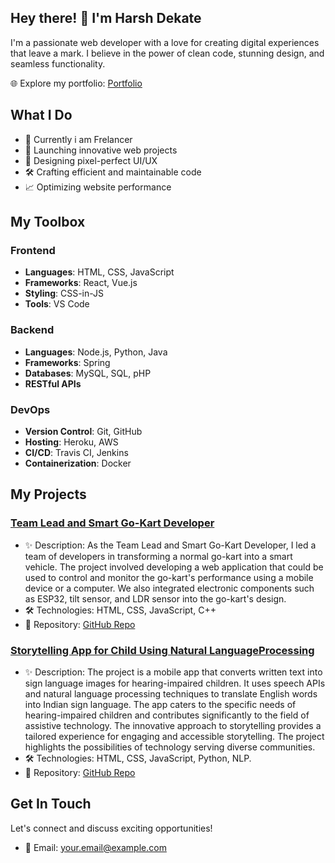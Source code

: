 ## Hey there! 👋 I'm Harsh Dekate

I'm a passionate web developer with a love for creating digital experiences that leave a mark. I believe in the power of clean code, stunning design, and seamless functionality.

🌐 Explore my portfolio: [Portfolio](https://harshbyte.tech)

## What I Do

- 💼 Currently i am Frelancer 
- 🚀 Launching innovative web projects
- 🎨 Designing pixel-perfect UI/UX
- 🛠️ Crafting efficient and maintainable code
- 📈 Optimizing website performance

## My Toolbox

### Frontend

- **Languages**: HTML, CSS, JavaScript
- **Frameworks**: React, Vue.js
- **Styling**: CSS-in-JS
- **Tools**: VS Code

### Backend

- **Languages**: Node.js, Python, Java
- **Frameworks**: Spring
- **Databases**: MySQL, SQL, pHP
- **RESTful APIs**

### DevOps

- **Version Control**: Git, GitHub
- **Hosting**: Heroku, AWS
- **CI/CD**: Travis CI, Jenkins
- **Containerization**: Docker

## My Projects

### [Team Lead and Smart Go-Kart Developer]([https://project1-link.com](https://harshdekate.github.io/Go-Kart-Automation-Web-Application/))

- ✨ Description: As the Team Lead and Smart Go-Kart Developer, I led a team of developers in transforming a normal go-kart into a smart vehicle. The project involved developing a web application that could be used to control and monitor the go-kart's performance using a mobile device or a computer. We also integrated electronic components such as ESP32, tilt sensor, and LDR sensor into the go-kart's design.
- 🛠️ Technologies: HTML, CSS, JavaScript, C++ 
- 📂 Repository: [GitHub Repo]([https://github.com/yourusername/project1](https://github.com/HarshDekate/Go-Kart-Automation-Web-Application))

### [Storytelling App for Child Using Natural LanguageProcessing](https://project2-link.com)

- ✨ Description: The project is a mobile app that converts written text into sign language images for hearing-impaired children. It uses speech APIs and natural language processing techniques to translate English words into Indian sign language. The app caters to the specific needs of hearing-impaired children and contributes significantly to the field of assistive technology. The innovative approach to storytelling provides a tailored experience for engaging and accessible storytelling. The project highlights the possibilities of technology serving diverse communities.
- 🛠️ Technologies: HTML, CSS, JavaScript, Python, NLP.
- 📂 Repository: [GitHub Repo](https://github.com/yourusername/project2)

## Get In Touch

Let's connect and discuss exciting opportunities!

- 📧 Email: [your.email@example.com](mailto:info@harshbyte.tech)

